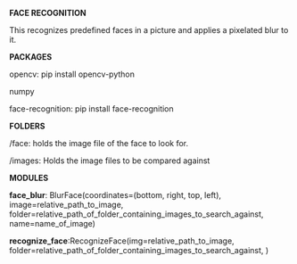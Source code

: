 **FACE RECOGNITION**

This recognizes predefined faces in a picture and applies a pixelated blur to it.

**PACKAGES**

opencv: pip install opencv-python

numpy

face-recognition: pip install face-recognition

**FOLDERS**

/face: holds the image file of the face to look for. 

/images: Holds the image files to be compared against

**MODULES**

**face_blur**: BlurFace(coordinates=(bottom, right, top, left),
image=relative_path_to_image,
folder=relative_path_of_folder_containing_images_to_search_against,
name=name_of_image)

**recognize_face**:RecognizeFace(img=relative_path_to_image,
folder=relative_path_of_folder_containing_images_to_search_against,
)

